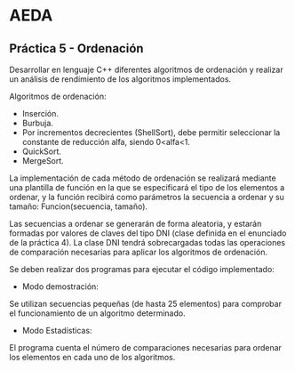 # AEDA

## Práctica 5 - Ordenación

Desarrollar en lenguaje C++ diferentes algoritmos de ordenación y realizar un análisis de
rendimiento de los algoritmos implementados.


Algoritmos de ordenación:
* Inserción.
* Burbuja.
* Por incrementos decrecientes (ShellSort), debe permitir seleccionar la constante de reducción alfa, siendo 0<alfa<1.
* QuickSort.
* MergeSort.


La implementación de cada método de ordenación se realizará mediante una plantilla de función en la que se especificará el tipo de los elementos a ordenar, y la función recibirá
como parámetros la secuencia a ordenar y su tamaño: Funcion(secuencia, tamaño).

Las secuencias a ordenar se generarán de forma aleatoria, y estarán formadas por valores de claves del tipo DNI (clase definida en el enunciado de la práctica 4). La clase DNI
tendrá sobrecargadas todas las operaciones de comparación necesarias para aplicar los algoritmos de ordenación.


Se deben realizar dos programas para ejecutar el código implementado:

* Modo demostración: 

Se utilizan secuencias pequeñas (de hasta 25 elementos) para comprobar el funcionamiento de un algoritmo determinado.

* Modo Estadísticas:

El programa cuenta el número de comparaciones necesarias para ordenar los elementos en cada uno de los algoritmos. 